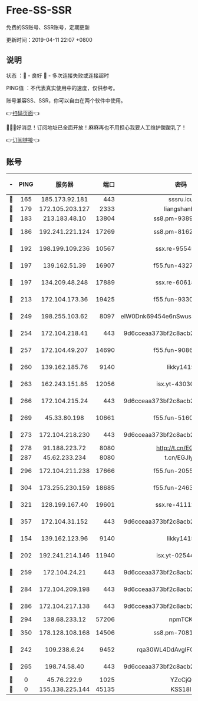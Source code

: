# Free-SS-SSR

免费的SS账号、SSR账号，定期更新

更新时间：2019-04-11 22:07 +0800

## 说明

状态     ：🙂 - 良好 🙁 - 多次连接失败或连接超时

PING值   ：不代表真实使用中的速度，仅供参考。

账号兼容SS、SSR，你可以自由在两个软件中使用。

👉[扫码页面](https://liesauer.github.io/Free-SS-SSR/)👈

🎉🎉🎉好消息！订阅地址已全面开放！麻麻再也不用担心我要人工维护酸酸乳了！

👉[订阅链接](https://www.liesauer.net/yogurt/subscribe?ACCESS_TOKEN=DAYxR3mMaZAsaqUb)👈

## 账号

|-|PING|服务器|端口|密码|加密方式|区域|
|:----:|:----:|:-----:|-----:|:----:|:----:|:----:|
|🙂|165|185.173.92.181|443|sssru.icu|rc4-md5|RU|
|🙂|179|172.105.203.127|2333|liangshanbo|chacha20|JP|
|🙂|183|213.183.48.10|13804|ss8.pm-93895580|rc4-md5|RU|
|🙂|186|192.241.221.124|17269|ss8.pm-81626609|aes-256-cfb|US|
|🙂|192|198.199.109.236|10567|ssx.re-95545357|aes-256-cfb|US|
|🙂|197|139.162.51.39|16907|f55.fun-43279732|aes-256-cfb|SG|
|🙂|197|134.209.48.248|17889|ssx.re-60618684|aes-256-cfb|US|
|🙂|213|172.104.173.36|19425|f55.fun-93309180|aes-256-cfb|SG|
|🙂|249|198.255.103.62|8097|eIW0Dnk69454e6nSwuspv9DmS201tQ0D|aes-256-cfb|US|
|🙂|254|172.104.218.41|443|9d6cceaa373bf2c8acb22e60b6a58be6|aes-256-cfb|US|
|🙂|257|172.104.49.207|14690|f55.fun-90866844|aes-256-cfb|SG|
|🙂|260|139.162.185.76|9140|likky1415|aes-256-cfb|DE|
|🙂|263|162.243.151.85|12056|isx.yt-43030728|aes-256-cfb|US|
|🙂|266|172.104.215.24|443|9d6cceaa373bf2c8acb22e60b6a58be6|aes-256-cfb|US|
|🙂|269|45.33.80.198|10661|f55.fun-51606632|aes-256-cfb|US|
|🙂|273|172.104.218.230|443|9d6cceaa373bf2c8acb22e60b6a58be6|aes-256-cfb|US|
|🙂|278|91.188.223.72|8080|http://t.cn/EGJIyrl|rc4-md5|RU|
|🙂|287|45.62.233.234|8080|t.cn/EGJIyrl|rc4-md5|CA|
|🙂|296|172.104.211.238|17666|f55.fun-20551723|aes-256-cfb|US|
|🙂|304|173.255.230.159|18685|f55.fun-24638693|aes-256-cfb|US|
|🙂|321|128.199.167.40|19601|ssx.re-41112805|aes-256-cfb|SG|
|🙂|357|172.104.31.152|443|9d6cceaa373bf2c8acb22e60b6a58be6|aes-256-cfb|US|
|🙂|154|139.162.123.96|9140|likky1415|aes-256-cfb|JP|
|🙂|202|192.241.214.146|11940|isx.yt-02544513|aes-256-cfb|US|
|🙂|259|172.104.24.21|443|9d6cceaa373bf2c8acb22e60b6a58be6|aes-256-cfb|US|
|🙂|284|172.104.209.198|443|9d6cceaa373bf2c8acb22e60b6a58be6|aes-256-cfb|US|
|🙂|286|172.104.217.138|443|9d6cceaa373bf2c8acb22e60b6a58be6|aes-256-cfb|US|
|🙂|294|138.68.233.12|57206|npmTCK|rc4-md5|US|
|🙂|350|178.128.108.168|14506|ss8.pm-70819008|aes-256-cfb|SG|
|🙁|242|109.238.6.24|9452|rqa30WL4DdAvgIFG6Fs3znzTa|aes-256-cfb|FR|
|🙁|265|198.74.58.40|443|9d6cceaa373bf2c8acb22e60b6a58be6|aes-256-cfb|US|
|🙁|0|45.76.222.9|1025|YZcCjQ|rc4-md5|JP|
|🙁|0|155.138.225.144|45135|KSS18l|rc4-md5|US|
